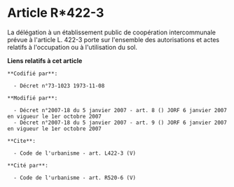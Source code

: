 # Article R*422-3

La délégation à un établissement public de coopération intercommunale prévue à l'article L. 422-3 porte sur l'ensemble des
autorisations et actes relatifs à l'occupation ou à l'utilisation du sol.

**Liens relatifs à cet article**

	**Codifié par**:

	  - Décret n°73-1023 1973-11-08

	**Modifié par**:

	  - Décret n°2007-18 du 5 janvier 2007 - art. 8 () JORF 6 janvier 2007 en vigueur le 1er octobre 2007
	  - Décret n°2007-18 du 5 janvier 2007 - art. 9 () JORF 6 janvier 2007 en vigueur le 1er octobre 2007

	**Cite**:

	  - Code de l'urbanisme - art. L422-3 (V)

	**Cité par**:

	  - Code de l'urbanisme - art. R520-6 (V)
